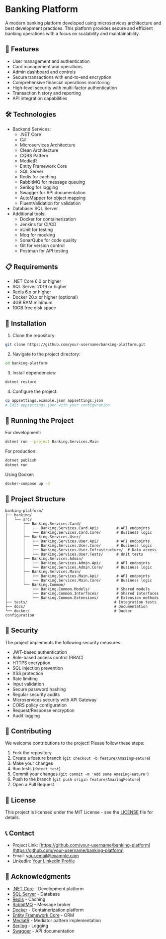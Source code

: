 # Banking Platform

A modern banking platform developed using microservices architecture and best development practices. This platform provides secure and efficient banking operations with a focus on scalability and maintainability.

## 🚀 Features

- User management and authentication
- Card management and operations
- Admin dashboard and controls
- Secure transactions with end-to-end encryption
- Comprehensive financial operations monitoring
- High-level security with multi-factor authentication
- Transaction history and reporting
- API integration capabilities

## 🛠 Technologies

- Backend Services:
  - .NET Core
  - C#
  - Microservices Architecture
  - Clean Architecture
  - CQRS Pattern
  - MediatR
  - Entity Framework Core
  - SQL Server
  - Redis for caching
  - RabbitMQ for message queuing
  - Serilog for logging
  - Swagger for API documentation
  - AutoMapper for object mapping
  - FluentValidation for validation
- Database: SQL Server
- Additional tools:
  - Docker for containerization
  - Jenkins for CI/CD
  - xUnit for testing
  - Moq for mocking
  - SonarQube for code quality
  - Git for version control
  - Postman for API testing

## 📋 Requirements

- .NET Core 6.0 or higher
- SQL Server 2019 or higher
- Redis 6.x or higher
- Docker 20.x or higher (optional)
- 4GB RAM minimum
- 10GB free disk space

## 🔧 Installation

1. Clone the repository:
```bash
git clone https://github.com/your-username/banking-platform.git
```

2. Navigate to the project directory:
```bash
cd banking-platform
```

3. Install dependencies:
```bash
dotnet restore
```

4. Configure the project:
```bash
cp appsettings.example.json appsettings.json
# Edit appsettings.json with your configuration
```

## 🚀 Running the Project

For development:
```bash
dotnet run --project Banking.Services.Main
```

For production:
```bash
dotnet publish
dotnet run
```

Using Docker:
```bash
docker-compose up -d
```

## 📁 Project Structure

```
banking-platform/
├── banking/
│   └── src/
│       ├── Banking.Services.Card/
│       │   ├── Banking.Services.Card.Api/        # API endpoints
│       │   └── Banking.Services.Card.Core/       # Business logic
│       ├── Banking.Services.User/
│       │   ├── Banking.Services.User.Api/        # API endpoints
│       │   ├── Banking.Services.User.Core/       # Business logic
│       │   ├── Banking.Services.User.Infrastructure/  # Data access
│       │   └── Banking.Services.User.Tests/      # Unit tests
│       ├── Banking.Services.Admin/
│       │   ├── Banking.Services.Admin.Api/       # API endpoints
│       │   └── Banking.Services.Admin.Core/      # Business logic
│       ├── Banking.Services.Main/
│       │   ├── Banking.Services.Main.Api/        # API endpoints
│       │   └── Banking.Services.Main.Core/       # Business logic
│       └── Banking.Common/
│           ├── Banking.Common.Models/            # Shared models
│           ├── Banking.Common.Interfaces/        # Shared interfaces
│           └── Banking.Common.Extensions/        # Extension methods
├── tests/                                       # Integration tests
├── docs/                                        # Documentation
└── docker/                                      # Docker configuration
```

## 🔐 Security

The project implements the following security measures:
- JWT-based authentication
- Role-based access control (RBAC)
- HTTPS encryption
- SQL injection prevention
- XSS protection
- Rate limiting
- Input validation
- Secure password hashing
- Regular security audits
- Microservices security with API Gateway
- CORS policy configuration
- Request/Response encryption
- Audit logging

## 🤝 Contributing

We welcome contributions to the project! Please follow these steps:

1. Fork the repository
2. Create a feature branch (`git checkout -b feature/AmazingFeature`)
3. Make your changes
4. Run tests (`dotnet test`)
5. Commit your changes (`git commit -m 'Add some AmazingFeature'`)
6. Push to the branch (`git push origin feature/AmazingFeature`)
7. Open a Pull Request

## 📝 License

This project is licensed under the MIT License - see the [LICENSE](LICENSE) file for details.

## 📞 Contact

- Project Link: [https://github.com/your-username/banking-platform](https://github.com/your-username/banking-platform)
- Email: your.email@example.com
- LinkedIn: [Your LinkedIn Profile](https://linkedin.com/in/your-profile)

## 🙏 Acknowledgments

- [.NET Core](https://dotnet.microsoft.com/) - Development platform
- [SQL Server](https://www.microsoft.com/sql-server) - Database
- [Redis](https://redis.io/) - Caching
- [RabbitMQ](https://www.rabbitmq.com/) - Message broker
- [Docker](https://www.docker.com/) - Containerization platform
- [Entity Framework Core](https://docs.microsoft.com/en-us/ef/core/) - ORM
- [MediatR](https://github.com/jbogard/MediatR) - Mediator pattern implementation
- [Serilog](https://serilog.net/) - Logging
- [Swagger](https://swagger.io/) - API documentation 